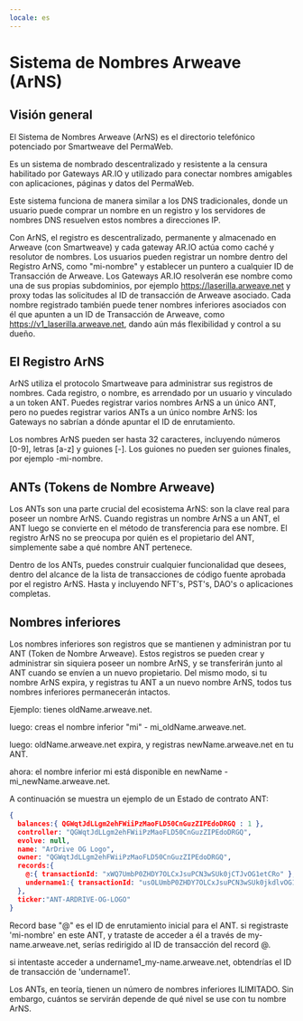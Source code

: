 ```yaml
---
locale: es
---
```

# Sistema de Nombres Arweave (ArNS)
## Visión general
El Sistema de Nombres Arweave (ArNS) es el directorio telefónico potenciado por Smartweave del PermaWeb.

Es un sistema de nombrado descentralizado y resistente a la censura habilitado por Gateways AR.IO y utilizado para conectar nombres amigables con aplicaciones, páginas y datos del PermaWeb.

Este sistema funciona de manera similar a los DNS tradicionales, donde un usuario puede comprar un nombre en un registro y los servidores de nombres DNS resuelven estos nombres a direcciones IP.

Con ArNS, el registro es descentralizado, permanente y almacenado en Arweave (con Smartweave) y cada gateway AR.IO actúa como caché y resolutor de nombres. Los usuarios pueden registrar un nombre dentro del Registro ArNS, como "mi-nombre" y establecer un puntero a cualquier ID de Transacción de Arweave. Los Gateways AR.IO resolverán ese nombre como una de sus propias subdominios, por ejemplo https://laserilla.arweave.net y proxy todas las solicitudes al ID de transacción de Arweave asociado. Cada nombre registrado también puede tener nombres inferiores asociados con él que apunten a un ID de Transacción de Arweave, como https://v1_laserilla.arweave.net, dando aún más flexibilidad y control a su dueño.

## El Registro ArNS
<!-- // TODO: link to smartweave concept // -->

ArNS utiliza el protocolo Smartweave para administrar sus registros de nombres. Cada registro, o nombre, es arrendado por un usuario y vinculado a un token ANT. Puedes registrar varios nombres ArNS a un único ANT, pero no puedes registrar varios ANTs a un único nombre ArNS: los Gateways no sabrían a dónde apuntar el ID de enrutamiento.

Los nombres ArNS pueden ser hasta 32 caracteres, incluyendo números [0-9], letras [a-z] y guiones [-]. Los guiones no pueden ser guiones finales, por ejemplo -mi-nombre.

## ANTs (Tokens de Nombre Arweave)

Los ANTs son una parte crucial del ecosistema ArNS: son la clave real para poseer un nombre ArNS. Cuando registras un nombre ArNS a un ANT, el ANT luego se convierte en el método de transferencia para ese nombre. El registro ArNS no se preocupa por quién es el propietario del ANT, simplemente sabe a qué nombre ANT pertenece.

Dentro de los ANTs, puedes construir cualquier funcionalidad que desees, dentro del alcance de la lista de transacciones de código fuente aprobada por el registro ArNS. Hasta y incluyendo NFT's, PST's, DAO's o aplicaciones completas.

## Nombres inferiores

Los nombres inferiores son registros que se mantienen y administran por tu ANT (Token de Nombre Arweave). Estos registros se pueden crear y administrar sin siquiera poseer un nombre ArNS, y se transferirán junto al ANT cuando se envíen a un nuevo propietario. Del mismo modo, si tu nombre ArNS expira, y registras tu ANT a un nuevo nombre ArNS, todos tus nombres inferiores permanecerán intactos.

Ejemplo: tienes oldName.arweave.net.  

luego: creas el nombre inferior "mi" - mi_oldName.arweave.net.

luego: oldName.arweave.net expira, y registras newName.arweave.net en tu ANT.

ahora: el nombre inferior mi está disponible en newName - mi_newName.arweave.net. 

A continuación se muestra un ejemplo de un Estado de contrato ANT:

```json
{
  balances:{ QGWqtJdLLgm2ehFWiiPzMaoFLD50CnGuzZIPEdoDRGQ : 1 },
  controller: "QGWqtJdLLgm2ehFWiiPzMaoFLD50CnGuzZIPEdoDRGQ",
  evolve: null,
  name: "ArDrive OG Logo",
  owner: "QGWqtJdLLgm2ehFWiiPzMaoFLD50CnGuzZIPEdoDRGQ",
  records:{
    @:{ transactionId: "xWQ7UmbP0ZHDY7OLCxJsuPCN3wSUk0jCTJvOG1etCRo" },
    undername1:{ transactionId: "usOLUmbP0ZHDY7OLCxJsuPCN3wSUk0jkdlvOG1etCRo" }
  },
  ticker:"ANT-ARDRIVE-OG-LOGO"
}
```
Record base "@" es el ID de enrutamiento inicial para el ANT. si registraste 'mi-nombre' en este ANT, y trataste de acceder a él a través de my-name.arweave.net, serías redirigido al ID de transacción del record @.

si intentaste acceder a undername1_my-name.arweave.net, obtendrías el ID de transacción de 'undername1'. 

Los ANTs, en teoría, tienen un número de nombres inferiores ILIMITADO. Sin embargo, cuántos se servirán depende de qué nivel se use con tu nombre ArNS.